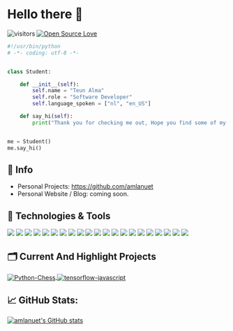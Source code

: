 # Hello there 👋

![visitors](https://visitor-badge.laobi.icu/badge?page_id=amlanuet.amlanuet)
[![Open Source Love](https://badges.frapsoft.com/os/v1/open-source.svg?v=102)](https://github.com/ellerbrock/open-source-badge/)


```python
#!/usr/bin/python
# -*- coding: utf-8 -*-


class Student:

    def __init__(self):
        self.name = "Teun Alma"
        self.role = "Software Developer"
        self.language_spoken = ["nl", "en_US"]

    def say_hi(self):
        print("Thank you for checking me out, Hope you find some of my work interesting.")


me = Student()
me.say_hi()
```

## 📝 Info

- Personal Projects: https://github.com/amlanuet
- Personal Website / Blog: coming soon.


## 🔧 Technologies & Tools

![](https://img.shields.io/badge/Stack_Overflow-FE7A16?style=for-the-badge&logo=stack-overflow&logoColor=white)
![](https://img.shields.io/badge/Kali_Linux-557C94?style=for-the-badge&logo=kali-linux&logoColor=white)
![](https://img.shields.io/badge/Debian-A81D33?style=for-the-badge&logo=debian&logoColor=white)
![](https://img.shields.io/badge/Windows-0078D6?style=for-the-badge&logo=windows&logoColor=white)
![](https://img.shields.io/badge/Visual_Studio_Code-0078D4?style=for-the-badge&logo=visual%20studio%20code&logoColor=white)
![](https://img.shields.io/badge/Codepen-000000?style=for-the-badge&logo=codepen&logoColor=white)
![](https://img.shields.io/badge/GitHub-100000?style=for-the-badge&logo=github&logoColor=white)
![](https://img.shields.io/badge/Python-3776AB?style=for-the-badge&logo=python&logoColor=white)
![](https://img.shields.io/badge/JavaScript-323330?style=for-the-badge&logo=javascript&logoColor=F7DF1E)
![](https://img.shields.io/badge/Node.js-43853D?style=for-the-badge&logo=node.js&logoColor=white)
![](https://img.shields.io/badge/HTML-239120?style=for-the-badge&logo=html5&logoColor=white)
![](https://img.shields.io/badge/HTML5-E34F26?style=for-the-badge&logo=html5&logoColor=white)
![](https://img.shields.io/badge/CSS3-1572B6?style=for-the-badge&logo=css3&logoColor=white)
![](https://img.shields.io/badge/PHP-777BB4?style=for-the-badge&logo=php&logoColor=white)
![](https://img.shields.io/badge/MySQL-00000F?style=for-the-badge&logo=mysql&logoColor=white)
![](https://img.shields.io/badge/Bootstrap-563D7C?style=for-the-badge&logo=bootstrap&logoColor=white)
![](https://img.shields.io/badge/Powershell-2CA5E0?style=for-the-badge&logo=powershell&logoColor=white)
![](https://img.shields.io/badge/Arduino-00979D?style=for-the-badge&logo=Arduino&logoColor=white)
![](https://img.shields.io/badge/Oracle-F80000?style=for-the-badge&logo=oracle&logoColor=black)
![](https://img.shields.io/badge/Wordpress-21759B?style=for-the-badge&logo=wordpress&logoColor=white)
![](https://img.shields.io/badge/Microsoft_Office-D83B01?style=for-the-badge&logo=microsoft-office&logoColor=white)

## 🗂️ Current And Highlight Projects

<a href="https://github.com/amlanuet/Python-Chess">
  <img align="center" src="https://github-readme-stats.vercel.app/api/pin/?username=amlanuet&repo=p5js&show_icons=true&line_height=27&title_color=6aa6f8&text_color=8a919a&icon_color=6aa6f8&bg_color=22272e" alt="Python-Chess" />
</a>

<a href="https://github.com/amlanuet/Tensorflow-js-boilerplate">
  <img align="center" src="https://github-readme-stats.vercel.app/api/pin/?username=amlanuet&repo=Tensorflow-js-boilerplate&show_icons=true&line_height=27&title_color=6aa6f8&text_color=8a919a&icon_color=6aa6f8&bg_color=22272e" alt="tensorflow-javascript" />
</a>

<!-- ## 🏆 GitHub Trophies

[![trophy](https://github-profile-trophy.vercel.app/?username=amlanuet&theme=nord&column=7)](https://github.com/ryo-ma/github-profile-trophy)
-->

## &#x1f4c8; GitHub Stats:
[![amlanuet's GitHub stats](https://github-readme-stats.vercel.app/api?username=amlanuet&show_icons=true&line_height=27&count_private=true&title_color=6aa6f8&text_color=8a919a&icon_color=6aa6f8&bg_color=22272e)](https://github.com/amlanuet/)
